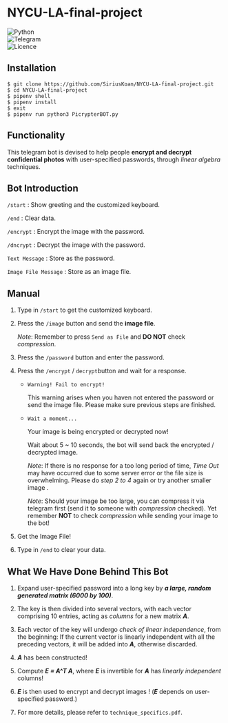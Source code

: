 # NYCU-LA-final-project

![Python](https://img.shields.io/badge/python-3670A0?style=for-the-badge&logo=python&logoColor=ffdd54)  
![Telegram](https://img.shields.io/badge/Telegram-2CA5E0?style=for-the-badge&logo=telegram&logoColor=white)  
![Licence](https://img.shields.io/github/license/Ileriayo/markdown-badges?style=for-the-badge)

## Installation 

`$ git clone https://github.com/SiriusKoan/NYCU-LA-final-project.git`  
`$ cd NYCU-LA-final-project`  
`$ pipenv shell`  
`$ pipenv install`  
`$ exit`  
`$ pipenv run python3 PicrypterBOT.py`



## Functionality

This telegram bot is devised to help people **encrypt and decrypt confidential photos** with user-specified passwords, through *linear algebra* techniques.



## Bot Introduction

`/start` : Show greeting and the customized keyboard.

`/end` : Clear data.

`/encrypt` : Encrypt the image with the password.

`/dncrypt` : Decrypt the image with the password. 

`Text Message` : Store as the password.

`Image File Message` :  Store as an image file.



## Manual

1.  Type in `/start` to get the customized keyboard.

2. Press the `/image` button and send the **image file**.

   *Note*: Remember to press `Send as File` and **DO NOT** check *compression*.

3. Press the `/password` button and enter the password.

4. Press the `/encrypt` / `decrypt`button and wait for a response.

   + `Warning! Fail to encrypt!`

     This warning arises when you haven not entered the password or send the image file. Please make sure previous steps are finished. 

   + `Wait a moment...`

     Your image is being encrypted or decrypted now! 

     Wait about 5 ~ 10 seconds, the bot will send back the encrypted / decrypted image.

     *Note*: If there is no response for a too long period of time, *Time Out* may have occurred due to some server error or the file size is overwhelming. Please do *step 2 to 4* again or try another smaller image . 
     
     *Note*: Should your image be too large, you can compress it via telegram first (send it to someone with *compression* checked). Yet remember **NOT** to check *compression* while sending your image to the bot!

5. Get the Image File!

6. Type in `/end` to clear your data.



## What We Have Done Behind This Bot

1. Expand user-specified password into a long key by ***a large, random generated matrix (6000 by 100)***.
2. The key is then divided into several vectors, with each vector comprising 10 entries, acting as *columns* for a new matrix ***A***.
3. Each vector of the key will undergo *check of linear independence*, from the beginning: If the current vector is linearly independent with all the preceding vectors, it will be added into ***A***, otherwise discarded.
4. ***A*** has been constructed!
5. Compute ***E = A^T A***, where ***E*** is invertible for ***A*** has *linearly independent* columns!
6. ***E*** is then used to encrypt and decrypt images ! (***E*** depends on user-specified password.)

7. For more details, please refer to `technique_specifics.pdf`.
